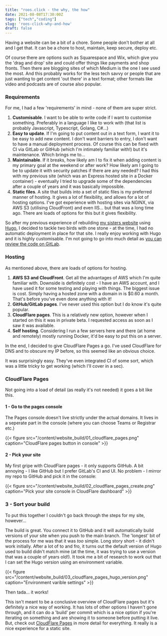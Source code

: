 ```yaml
---
title: "roos.click - the why, the how"
date: 2021-08-08T17:30:00Z
tags: ["tech","coding"]
slug: 'roos-click-why-and-how'
draft: false
---
```


Having a website can be a bit of a chore. Some people don't bother at all and I get that. It can be a chore to host, maintain, keep secure, deploy etc.

Of course there are options such as Squarespace and Wix, which give you the 'drag and drop' site and could offer things like payments and shop fronts. Then there are blogging sites of which Medium is the one I see used the most. And this probably works for the less tech savvy or people that are just wanting to get content 'out there' in a text format; other formats like video and podcasts are of course also popular.

### Requirements

For me, I had a few 'requirements' in mind - none of them are super strict.

1. **Customisable**. I want to be able to write code if I want to customise something. Preferably in a language I like to work with (that list is probably Javascript, Typescript, Golang, C#...)
1. **Easy to update**. If I'm going to put content out in a text form, I want it to be easy to add new content. I don't want barriers to entry, I don't want to have a manual deployment process. Of course this can be fixed with CI via GitLab or GitHub (which I'm intimately familiar with!) but it's maintenance. Which brings me to...
1. **Maintainable**. If it breaks, how likely am I to fix it when adding content is my primary goal at the weekend or after work? How likely am I going to be to update it with security patches if there are any needed? I had this with my previous site (which was an Express hosted site in a Docker container) - eventually I tried to upgrade some of the dependencies after a couple of years and it was basically impossible.
1. **Static files**. A site that builds into a set of static files is my preferred manner of hosting. It gives a lot of flexibility, and allows for a lot of hosting options. I've got experience with hosting sites via NGINX, via AWS S3 (utilising CloudFront) and even IIS... but that was a long time ago. There are loads of options for this but it gives flexibility.

So after my previous experience of rebuilding [my sisters website](https://gabyroos.com/) using [Hugo](https://gohugo.io/), I decided to tackle two birds with one stone - at the time, I had no automatic deployment in place for that site. I really enjoy working with Hugo and it is highly customisable. I'm not going to go into much detail as [you can review the code on GitLab](https://gitlab.com/Rooster212/roosdotclick).

### Hosting

As mentioned above, there are loads of options for hosting.

1. **AWS S3 and CloudFront**. Get all the advantages of AWS which I'm quite familiar with. Downside is definitely cost - I have an AWS account, and I have used it for some testing and playing with things. The biggest issue is cost. Simply having a hosted zone with a domain in is $0.60 a month. That's before you've even done anything with it!
1. **GitHub/GitLab pages**. I've never used this option but I do know it's quite popular.
1. **CloudFlare pages**. This is a relatively new option, however when I started on this it was in private beta. I requested access as soon as I saw it was available.
1. **Self hosting**. Considering I run a few servers here and there (at home and remotely) mostly running Docker, it'd be easy to put this on a server.

In the end, I decided to give CloudFlare Pages a go. I've used CloudFlare for DNS and to obscure my IP before, so this seemed like an obvious choice.

It was surprisingly easy. They've even integrated CI of some sort, which was a little tricky to get working (which I'll cover in a sec).

### CloudFlare Pages

Not going into a load of detail (as really it's not needed) it goes a bit like this.

#### 1 - Go to the pages console

The Pages console doesn't live strictly under the actual domains. It lives in a seperate part in the console (where you can choose Teams or Registrar etc.)

{{< figure src="/content/website_build/01_cloudflare_pages.png" caption="CloudFlare pages button in console" >}}

#### 2 - Pick your site

My first gripe with CloudFlare pages - it only supports GitHub. A bit annoying - I like GitHub but I prefer GitLab's CI and UI. No problem - I mirror my repo to GitHub and pick it in the console:

{{< figure src="/content/website_build/02_cloudflare_pages_create.png" caption="Pick your site console in CloudFlare dashboard" >}}

### 3 - Sort your build

To put this together I couldn't go back through the steps for my site, however...

The build is great. You connect it to GitHub and it will automatically build versions of your site when you push to the main branch. The 'longest' bit of the process for me was that it was _too_ simple. Long story short - it didn't work initially. After a lot of to and fro, it turns out the default version of Hugo used to build didn't match mine (at the time, it was trying to use a version that was a couple of years old!). It took me a bit of research to work out that I can set the Hugo version using an environment variable.

{{< figure src="/content/website_build/03_cloudflare_pages_hugo_version.png" caption="Environment varible settings" >}}

Then tada... it works!

This isn't meant to be a conclusive overview of CloudFlare pages but it's definitely a nice way of working. It has lots of other options I haven't gone through, and it can do a 'build' per commit which is a nice option if you're iterating on something and are showing it to someone before putting it live. But, check out [CloudFlare Pages](https://pages.cloudflare.com/) in more detail for everything. It really is a nice experience for a static site.